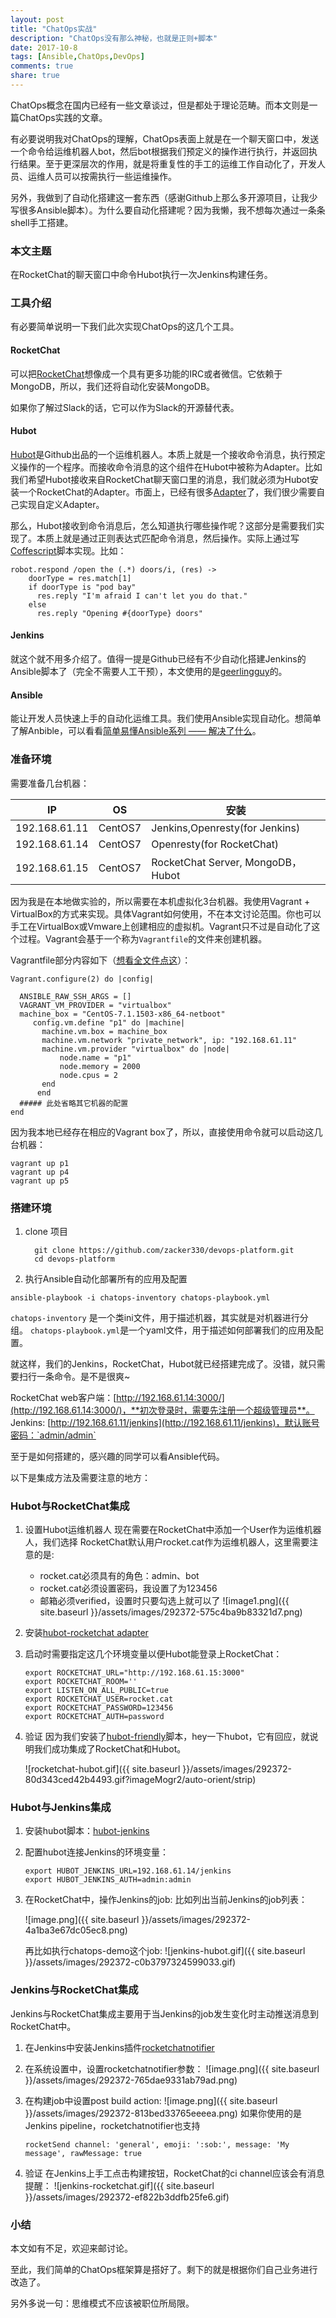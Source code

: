 ```yaml
---
layout: post
title: "ChatOps实战"
description: "ChatOps没有那么神秘，也就是正则+脚本"
date: 2017-10-8
tags: [Ansible,ChatOps,DevOps]
comments: true
share: true
---
```


ChatOps概念在国内已经有一些文章谈过，但是都处于理论范畴。而本文则是一篇ChatOps实践的文章。

有必要说明我对ChatOps的理解，ChatOps表面上就是在一个聊天窗口中，发送一个命令给运维机器人bot，然后bot根据我们预定义的操作进行执行，并返回执行结果。至于更深层次的作用，就是将重复性的手工的运维工作自动化了，开发人员、运维人员可以按需执行一些运维操作。

另外，我做到了自动化搭建这一套东西（感谢Github上那么多开源项目，让我少写很多Ansible脚本）。为什么要自动化搭建呢？因为我懒，我不想每次通过一条条shell手工搭建。


### 本文主题
在RocketChat的聊天窗口中命令Hubot执行一次Jenkins构建任务。

### 工具介绍
有必要简单说明一下我们此次实现ChatOps的这几个工具。

#### RocketChat
可以把[RocketChat](https://github.com/RocketChat/Rocket.Chat)想像成一个具有更多功能的IRC或者微信。它依赖于MongoDB，所以，我们还将自动化安装MongoDB。

如果你了解过Slack的话，它可以作为Slack的开源替代表。


#### Hubot
[Hubot](https://hubot.github.com/)是Github出品的一个运维机器人。本质上就是一个接收命令消息，执行预定义操作的一个程序。而接收命令消息的这个组件在Hubot中被称为Adapter。比如我们希望Hubot接收来自RocketChat聊天窗口里的消息，我们就必须为Hubot安装一个RocketChat的Adapter。市面上，已经有很多[Adapter](https://hubot.github.com/docs/adapters/)了，我们很少需要自己实现自定义Adapter。

那么，Hubot接收到命令消息后，怎么知道执行哪些操作呢？这部分是需要我们实现了。本质上就是通过正则表达式匹配命令消息，然后操作。实际上通过写[Coffescript](http://coffeescript.org/)脚本实现。比如：

```coffescript
robot.respond /open the (.*) doors/i, (res) ->
    doorType = res.match[1]
    if doorType is "pod bay"
      res.reply "I'm afraid I can't let you do that."
    else
      res.reply "Opening #{doorType} doors"
```
#### Jenkins
就这个就不用多介绍了。值得一提是Github已经有不少自动化搭建Jenkins的Ansible脚本了（完全不需要人工干预），本文使用的是[geerlingguy](https://github.com/geerlingguy)的。


#### Ansible
能让开发人员快速上手的自动化运维工具。我们使用Ansible实现自动化。想简单了解Anbible，可以看看[简单易懂Ansible系列 —— 解决了什么](http://showme.codes/2017-06-12/ansible-introduce/)。


### 准备环境
需要准备几台机器：

| IP            | OS|安装                               |
| ------------- | --- | -------------------------------- |
| 192.168.61.11 | CentOS7 | Jenkins,Openresty(for Jenkins)   |
| 192.168.61.14 | CentOS7 | Openresty(for RocketChat)        |
| 192.168.61.15 | CentOS7 | RocketChat Server, MongoDB，Hubot |

因为我是在本地做实验的，所以需要在本机虚拟化3台机器。我使用Vagrant + VirtualBox的方式来实现。具体Vagrant如何使用，不在本文讨论范围。你也可以手工在VirtualBox或Vmware上创建相应的虚拟机。Vagrant只不过是自动化了这个过程。Vagrant会基于一个称为`Vagrantfile`的文件来创建机器。

Vagrantfile部分内容如下（[想看全文件点这](https://github.com/zacker330/devops-platform/blob/master/Vagrantfile)）：

```
Vagrant.configure(2) do |config|

  ANSIBLE_RAW_SSH_ARGS = []
  VAGRANT_VM_PROVIDER = "virtualbox"
  machine_box = "CentOS-7.1.1503-x86_64-netboot"
     config.vm.define "p1" do |machine|
       machine.vm.box = machine_box
       machine.vm.network "private_network", ip: "192.168.61.11"
       machine.vm.provider "virtualbox" do |node|
           node.name = "p1"
           node.memory = 2000
           node.cpus = 2
       end
      end
  ##### 此处省略其它机器的配置
end
```

因为我本地已经存在相应的Vagrant box了，所以，直接使用命令就可以启动这几台机器：
```
vagrant up p1
vagrant up p4
vagrant up p5
```



### 搭建环境
1. clone 项目
    ```      
      git clone https://github.com/zacker330/devops-platform.git
      cd devops-platform
    ```
1. 执行Ansible自动化部署所有的应用及配置
  ```  
  ansible-playbook -i chatops-inventory chatops-playbook.yml
  ```
   `chatops-inventory` 是一个类ini文件，用于描述机器，其实就是对机器进行分组。
    `chatops-playbook.yml`是一个yaml文件，用于描述如何部署我们的应用及配置。

就这样，我们的Jenkins，RocketChat，Hubot就已经搭建完成了。没错，就只需要扫行一条命令。是不是很爽~

RocketChat web客户端：[http://192.168.61.14:3000/](http://192.168.61.14:3000/)，**初次登录时，需要先注册一个超级管理员**。
Jenkins: [http://192.168.61.11/jenkins](http://192.168.61.11/jenkins)，默认账号密码：`admin/admin`

至于是如何搭建的，感兴趣的同学可以看Ansible代码。

以下是集成方法及需要注意的地方：

### Hubot与RocketChat集成
1. 设置Hubot运维机器人
现在需要在RocketChat中添加一个User作为运维机器人，我们选择
RocketChat默认用户rocket.cat作为运维机器人，这里需要注意的是:
    * rocket.cat必须具有的角色：admin、bot
    * rocket.cat必须设置密码，我设置了为123456
    * 邮箱必须verified，设置时只要勾选上就可以了
    ![image1.png]({{ site.baseurl }}/assets/images/292372-575c4ba9b83321d7.png)

1. 安装[hubot-rocketchat adapter](https://github.com/RocketChat/hubot-rocketchat)

1. 启动时需要指定这几个环境变量以便Hubot能登录上RocketChat：

    ```
    export ROCKETCHAT_URL="http://192.168.61.15:3000"
    export ROCKETCHAT_ROOM=''
    export LISTEN_ON_ALL_PUBLIC=true
    export ROCKETCHAT_USER=rocket.cat
    export ROCKETCHAT_PASSWORD=123456
    export ROCKETCHAT_AUTH=password
    ```

1. 验证
     因为我们安装了[hubot-friendly](git@github.com:grantbowering/hubot-friendly.git)脚本，hey一下hubot，它有回应，就说明我们成功集成了RocketChat和Hubot。

      ![rocketchat-hubot.gif]({{ site.baseurl }}/assets/images/292372-80d343ced42b4493.gif?imageMogr2/auto-orient/strip)


### Hubot与Jenkins集成
1. 安装hubot脚本：[hubot-jenkins](https://www.npmjs.com/package/hubot-jenkins)
2. 配置hubot连接Jenkins的环境变量：
    ```
    export HUBOT_JENKINS_URL=192.168.61.14/jenkins
    export HUBOT_JENKINS_AUTH=admin:admin
    ```
3. 在RocketChat中，操作Jenkins的job:
    比如列出当前Jenkins的job列表：

    ![image.png]({{ site.baseurl }}/assets/images/292372-4a1ba3e67dc05ec8.png)

    再比如执行chatops-demo这个job:
    ![jenkins-hubot.gif]({{ site.baseurl }}/assets/images/292372-c0b3797324599033.gif)


### Jenkins与RocketChat集成
Jenkins与RocketChat集成主要用于当Jenkins的job发生变化时主动推送消息到RocketChat中。

1. 在Jenkins中安装Jenkins插件[rocketchatnotifier](https://wiki.jenkins.io/display/JENKINS/RocketChat+Plugin)

1. 在系统设置中，设置rocketchatnotifier参数：
    ![image.png]({{ site.baseurl }}/assets/images/292372-765dae9331ab79ad.png)
1. 在构建job中设置post build action:
    ![image.png]({{ site.baseurl }}/assets/images/292372-813bed33765eeeea.png)
    如果你使用的是Jenkins pipeline，rocketchatnotifier也支持
    ```
    rocketSend channel: 'general', emoji: ':sob:', message: 'My message', rawMessage: true
    ```
1. 验证
  在Jenkins上手工点击构建按钮，RocketChat的ci channel应该会有消息提醒：
  ![jenkins-rocketchat.gif]({{ site.baseurl }}/assets/images/292372-ef822b3ddfb25fe6.gif)


### 小结
本文如有不足，欢迎来邮讨论。

至此，我们简单的ChatOps框架算是搭好了。剩下的就是根据你们自己业务进行改造了。

另外多说一句：思维模式不应该被职位所局限。

